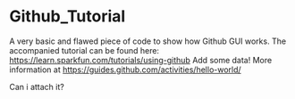 # Github_Tutorial
A very basic and flawed piece of code to show how Github GUI works.
The accompanied tutorial can be found here:
https://learn.sparkfun.com/tutorials/using-github
Add some data!
More information at
https://guides.github.com/activities/hello-world/


Can i attach it?
